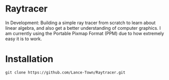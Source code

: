 # Raytracer
In Development: Building a simple ray tracer from scratch to learn about linear algebra, and also get a better understanding of computer graphics. I am currently using the Portable Pixmap Format (PPM) due to how extremely easy it is to work. 

# Installation
```shell
git clone https://github.com/Lance-Town/Raytracer.git
```
